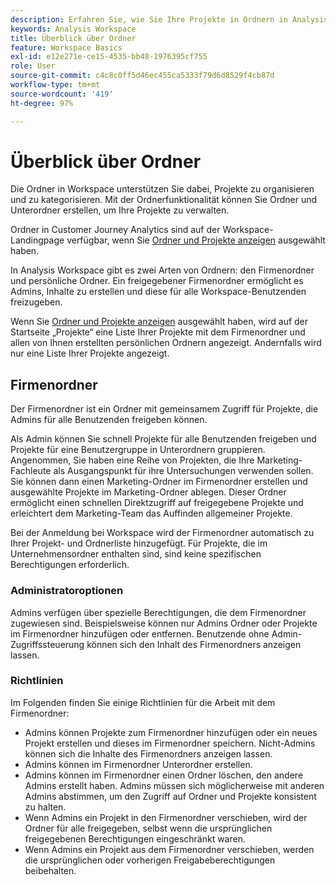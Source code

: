 ```yaml
---
description: Erfahren Sie, wie Sie Ihre Projekte in Ordnern in Analysis Workspace organisieren.
keywords: Analysis Workspace
title: Überblick über Ordner
feature: Workspace Basics
exl-id: e12e271e-ce15-4535-bb48-1976395cf755
role: User
source-git-commit: c4c8c0ff5d46ec455ca5333f79d6d8529f4cb87d
workflow-type: tm+mt
source-wordcount: '419'
ht-degree: 97%

---
```


# Überblick über Ordner

Die Ordner in Workspace unterstützen Sie dabei, Projekte zu organisieren und zu kategorisieren. Mit der Ordnerfunktionalität können Sie Ordner und Unterordner erstellen, um Ihre Projekte zu verwalten.

Ordner in Customer Journey Analytics sind auf der Workspace-Landingpage verfügbar, wenn Sie [Ordner und Projekte anzeigen](../freeform-overview.md#show-selector) ausgewählt haben.

In Analysis Workspace gibt es zwei Arten von Ordnern: den Firmenordner und persönliche Ordner. Ein freigegebener Firmenordner ermöglicht es Admins, Inhalte zu erstellen und diese für alle Workspace-Benutzenden freizugeben.

Wenn Sie [Ordner und Projekte anzeigen](../freeform-overview.md#show-selector) ausgewählt haben, wird auf der Startseite „Projekte“ eine Liste Ihrer Projekte mit dem Firmenordner und allen von Ihnen erstellten persönlichen Ordnern angezeigt. Andernfalls wird nur eine Liste Ihrer Projekte angezeigt.


## Firmenordner

Der Firmenordner ist ein Ordner mit gemeinsamem Zugriff für Projekte, die Admins für alle Benutzenden freigeben können.

Als Admin können Sie schnell Projekte für alle Benutzenden freigeben und Projekte für eine Benutzergruppe in Unterordnern gruppieren. Angenommen, Sie haben eine Reihe von Projekten, die Ihre Marketing-Fachleute als Ausgangspunkt für ihre Untersuchungen verwenden sollen. Sie können dann einen Marketing-Ordner im Firmenordner erstellen und ausgewählte Projekte im Marketing-Ordner ablegen. Dieser Ordner ermöglicht einen schnellen Direktzugriff auf freigegebene Projekte und erleichtert dem Marketing-Team das Auffinden allgemeiner Projekte.

Bei der Anmeldung bei Workspace wird der Firmenordner automatisch zu Ihrer Projekt- und Ordnerliste hinzugefügt. Für Projekte, die im Unternehmensordner enthalten sind, sind keine spezifischen Berechtigungen erforderlich.

### Administratoroptionen

Admins verfügen über spezielle Berechtigungen, die dem Firmenordner zugewiesen sind. Beispielsweise können nur Admins Ordner oder Projekte im Firmenordner hinzufügen oder entfernen. Benutzende ohne Admin-Zugriffssteuerung können sich den Inhalt des Firmenordners anzeigen lassen.

<!--
![The Projects page showing the admin options.](/help/analysis-workspace/build-workspace-project/assets/admin-options.png)

Non-Admins have limited options.

![The Projects page showing the non-admin options for folders.](/help/analysis-workspace/build-workspace-project/assets/non-admin-folder-options.png)

-->

### Richtlinien

Im Folgenden finden Sie einige Richtlinien für die Arbeit mit dem Firmenordner:

- Admins können Projekte zum Firmenordner hinzufügen oder ein neues Projekt erstellen und dieses im Firmenordner speichern. Nicht-Admins können sich die Inhalte des Firmenordners anzeigen lassen.
- Admins können im Firmenordner Unterordner erstellen.
- Admins können im Firmenordner einen Ordner löschen, den andere Admins erstellt haben. Admins müssen sich möglicherweise mit anderen Admins abstimmen, um den Zugriff auf Ordner und Projekte konsistent zu halten.
- Wenn Admins ein Projekt in den Firmenordner verschieben, wird der Ordner für alle freigegeben, selbst wenn die ursprünglichen freigegebenen Berechtigungen eingeschränkt waren.
- Wenn Admins ein Projekt aus dem Firmenordner verschieben, werden die ursprünglichen oder vorherigen Freigabeberechtigungen beibehalten.
